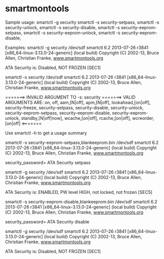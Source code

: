 smartmontools
=============

Sample usage:
smartctl -g security <device>
smartctl -s security-setpass,<PASSWORD> <device>
smartctl -s security-unlock,<PASSWORD> <device>
smartctl -s security-disable,<PASSWORD> <device>
smartctl -s security-eeprom-setpass,<EEPROMFILENAME> <device>
smartctl -s security-eeprom-unlock,<EEPROMFILENAME> <device>
smartctl -s security-eeprom-disable,<EEPROMFILENAME> <device>

Examples:
smartctl -g security /dev/sdf
smartctl 6.2 2013-07-26 r3841 [x86_64-linux-3.13.0-24-generic] (local build)
Copyright (C) 2002-13, Bruce Allen, Christian Franke, www.smartmontools.org

ATA Security is:  Disabled, NOT FROZEN [SEC1]

smartctl -s security /dev/sdf
smartctl 6.2 2013-07-26 r3841 [x86_64-linux-3.13.0-24-generic] (local build)
Copyright (C) 2002-13, Bruce Allen, Christian Franke, www.smartmontools.org

=======> INVALID ARGUMENT TO -s: security
=======> VALID ARGUMENTS ARE: on, off, aam,[N|off], apm,[N|off], lookahead,[on|off], security-freeze, security-setpass, security-disable, security-unlock, security-eeprom-setpass, security-eeprom-disable, security-eeprom-unlock, standby,[N|off|now], wcache,[on|off], rcache,[on|off], wcreorder,[on|off] <=======

Use smartctl -h to get a usage summary

smartctl -s security-eeprom-setpass,blankeeprom.bin /dev/sdf
smartctl 6.2 2013-07-26 r3841 [x86_64-linux-3.13.0-24-generic] (local build)
Copyright (C) 2002-13, Bruce Allen, Christian Franke, www.smartmontools.org

security_password=<long password>
ATA Security setpass

smartctl -g security /dev/sdf
smartctl 6.2 2013-07-26 r3841 [x86_64-linux-3.13.0-24-generic] (local build)
Copyright (C) 2002-13, Bruce Allen, Christian Franke, www.smartmontools.org

ATA Security is:  ENABLED, PW level HIGH, not locked, not frozen [SEC5]

smartctl -s security-eeprom-disable,blankeeprom.bin /dev/sdf
smartctl 6.2 2013-07-26 r3841 [x86_64-linux-3.13.0-24-generic] (local build)
Copyright (C) 2002-13, Bruce Allen, Christian Franke, www.smartmontools.org

security_password=<long password>
ATA Security disable

smartctl -g security /dev/sdf
smartctl 6.2 2013-07-26 r3841 [x86_64-linux-3.13.0-24-generic] (local build)
Copyright (C) 2002-13, Bruce Allen, Christian Franke, www.smartmontools.org

ATA Security is:  Disabled, NOT FROZEN [SEC1]

